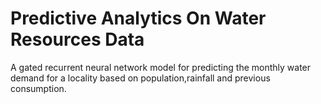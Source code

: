 # Predictive Analytics On Water Resources Data
A gated recurrent neural network model for predicting the monthly water demand for a locality based on population,rainfall and previous consumption.
